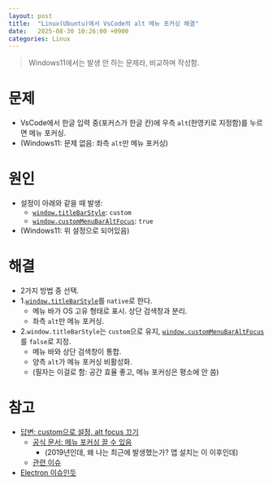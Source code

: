 ```yaml
---
layout: post
title:  "Linux(Ubuntu)에서 VsCode의 alt 메뉴 포커싱 해결"
date:   2025-08-30 10:26:00 +0900
categories: Linux
---
```


> Windows11에서는 발생 안 하는 문제라, 비교하며 작성함.

# 문제
* VsCode에서 한글 입력 중(포커스가 한글 칸)에 우측 `alt`(한영키로 지정함)를 누르면 메뉴 포커싱.
* (Windows11: 문제 없음: 좌측 `alt`만 메뉴 포커싱)

# 원인
* 설정이 아래와 같을 때 발생:
    * [`window.titleBarStyle`](vscode://settings/window.titleBarStyle): `custom`
    * [`window.customMenuBarAltFocus`](vscode://settings/window.customMenuBarAltFocus): `true`
* (Windows11: 위 설정으로 되어있음)

# 해결
* 2가지 방법 중 선택.
* 1.[`window.titleBarStyle`](vscode://settings/window.titleBarStyle)를 `native`로 한다.
    * 메뉴 바가 OS 고유 형태로 표시. 상단 검색창과 분리.
    * 좌측 `alt`만 메뉴 포커싱.
* 2.`window.titleBarStyle`는 `custom`으로 유지, [`window.customMenuBarAltFocus`](vscode://settings/window.customMenuBarAltFocus)를 `false`로 지정.
    * 메뉴 바와 상단 검색창이 통합.
    * 양측 `alt`가 메뉴 포커싱 비활성화.
    * (필자는 이걸로 함: 공간 효율 좋고, 메뉴 포커싱은 평소에 안 씀)

# 참고
* [답변: custom으로 설정, alt focus 끄기](https://stackoverflow.com/questions/48044429/override-alt-to-toggle-menu-bar-on-vs-code#answer-60282880)
    * [공식 문서: 메뉴 포커싱 끌 수 있음](https://code.visualstudio.com/updates/v1_36#_disable-alt-key-focus-of-the-custom-menu-bar)
        * (2019년인데, 왜 나는 최근에 발생했는가? 앱 설치는 이 이후인데)
    * [관련 이슈](https://github.com/microsoft/vscode/issues/84227)
* [Electron 이슈인듯](https://github.com/electron/electron/issues/34211)
